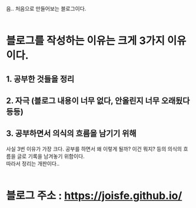 음.. 처음으로 만들어보는 블로그이다.<br>
<br>

# 블로그를 작성하는 이유는 크게 3가지 이유이다. <br>

## 1. 공부한 것들을 정리

## 2. 자극 (블로그 내용이 너무 없다, 안올린지 너무 오래됬다 등등)

## 3. 공부하면서 의식의 흐름을 남기기 위해

사실 3번 이유가 가장 크다. 공부를 하면서 왜 이렇게 될까? 이건 뭐지? 등의 의식의 흐름을 글로 기록을 남겨놓기 위함이다. <br>
따라서 정리는 개판이다.. 
<br><br>

# 블로그 주소 : https://joisfe.github.io/